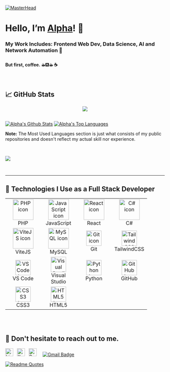 [![MasterHead](https://th.bing.com/th/id/R.cc54f0b28376026979cec60f47f1469e?rik=6dJpLsTo6fJlJA&pid=ImgRaw&r=0)](https://th.bing.com/th/id/R.cc54f0b28376026979cec60f47f1469e?rik=6dJpLsTo6fJlJA&pid=ImgRaw&r=0)
# Hello, I’m [Alpha][website]! 👋


### My Work Includes: Frontend Web Dev, Data Science, AI and Network Automation 🌠

#### But first, coffee. ☕︎⛾☕︎ ☕



<br>

## 📈 GitHub Stats

<p align="center"> <a href="https://github.com/Tolegithub7"> <img src="http://github-readme-streak-stats.herokuapp.com?user=Alpha-Mintamir&date_format=M%20j%5B%2C%20Y%5D&background=0C1014&border=242424&stroke=2963BD92&ring=4D90DC&fire=4D90DC&currStreakNum=F0F0F0&sideNums=F0F0F0&currStreakLabel=F0F0F0&sideLabels=F0F0F0&dates=929292"/> </a> </p>

<br/>
    <a href="https://github.com/Alpha-Mintamir"><img alt="Alpha's Github Stats" src="https://github-readme-stats.vercel.app/api?username=Alpha-Mintamir&show_icons=true&count_private=true&theme=github_dark&hide_border=true&bg_color=0C1014&icon_color=417cbe" /></a>
  <a href="https://github.com/Alpha-Mintamir"><img alt="Alpha's Top Languages" src="https://github-readme-stats.vercel.app/api/top-langs/?username=Alpha-Mintamir&langs_count=8&count_private=false&layout=compact&theme=github_dark&hide_border=true&bg_color=0C1014" /></a>


<b>Note:</b> The Most Used Languages section is just what consists of my public repositories and doesn't reflect my actual skill nor experience.

  <br/>

<a href="https://github.com/Alpha-Mintamir"><img src="https://github-readme-activity-graph.vercel.app/graph?username=Alpha-Mintamir&bg_color=0C1014&color=4C8ED9&line=4C8ED9&point=FFFFFF&hide_border=true&border=3B495FFF" /></a>

<br/>

---
## 🚀 Technologies I Use as a Full Stack Developer
<table align="center">
  <tr>
    <td align="center" width="96">
      <img src="https://cdn.jsdelivr.net/gh/devicons/devicon/icons/php/php-original.svg" alt="PHP icon" width="65" height="65" />
      <br>PHP
    </td>
    <td align="center" width="96">
      <img src="https://techstack-generator-tsg.vercel.app/js-icon.svg" alt="JavaScript icon" width="65" height="65" />
      <br>JavaScript
    </td>
    <td align="center" width="96">
      <img src="https://techstack-generator-tsg.vercel.app/react-icon.svg" alt="React icon" width="65" height="65" />
      <br>React
    </td>
    <td align="center" width="96">
      <img src="https://techstack-generator-tsg.vercel.app/csharp-icon.svg" alt="C# icon" width="65" height="65" />
      <br>C#
    </td>
  </tr>
  <tr>
    <td align="center" width="96">
      <img src="https://cdn.jsdelivr.net/gh/devicons/devicon/icons/vitejs/vitejs-original.svg" alt="ViteJS icon" width="65" height="65" />
      <br>ViteJS
    </td>
    <td align="center" width="96">
      <img src="https://techstack-generator-tsg.vercel.app/mysql-icon.svg" alt="MySQL icon" width="65" height="65" />
      <br>MySQL
    </td>
    <td align="center" width="96">
      <img src="https://user-images.githubusercontent.com/25181517/192108372-f71d70ac-7ae6-4c0d-8395-51d8870c2ef0.png" width="48" height="48" alt="Git icon" />
      <br>Git
    </td>
    <td align="center" width="96">
      <img src="https://skillicons.dev/icons?i=tailwind" width="48" height="48" alt="TailwindCSS icon" />
      <br>TailwindCSS
    </td>
  </tr>
  <tr>
    <td align="center" width="96">
      <img src="https://skillicons.dev/icons?i=vscode" width="48" height="48" alt="VS Code icon" />
      <br>VS Code
    </td>
    <td align="center" width="96">
      <img src="https://skillicons.dev/icons?i=visualstudio" width="48" height="48" alt="Visual Studio icon" />
      <br>Visual Studio
    </td>
    <td align="center" width="96">
      <img src="https://techstack-generator-tsg.vercel.app/python-icon.svg" alt="Python icon" width="48" height="48" />
      <br>Python
    </td>
    <td align="center" width="96">
      <img src="https://skillicons.dev/icons?i=github" alt="GitHub icon" width="48" height="48" />
      <br>GitHub
    </td>
  </tr>
  <tr>
    <td align="center" width="96">
      <img src="https://skillicons.dev/icons?i=css" width="48" height="48" alt="CSS3 icon" />
      <br>CSS3
    </td>
    <td align="center" width="96">
      <img src="https://skillicons.dev/icons?i=html" width="48" height="48" alt="HTML5 icon" />
      <br>HTML5
    </td>
  </tr>
</table>
<br><br>


## 💬 Don't hesitate to reach out to me.


[<img src="https://img.shields.io/badge/LinkedIn-282C34?logo=linkedin&logoColor=0077B5" alt="LinkedIn logo" title="LinkedIn" height="25" />](https://www.linkedin.com/in/alpha-lencho-13b8281bb/)
&nbsp;
[<img src="https://img.shields.io/badge/X (fka Twitter)-282C34?logo=x&logoColor=FFFFFF" alt="X logo" title="X" height="25" />](https://x.com/Alphityy)
&nbsp;
[<img src="https://img.shields.io/badge/Reddit-282C34?logo=reddit&logoColor=FF4500" alt="Reddit logo" title="Reddit" height="25" />](https://www.reddit.com/user/Alphalll/)
&nbsp;
&nbsp;
[![Gmail Badge](https://img.shields.io/badge/Gmail-D14836?style=for-the-badge&logo=gmail&logoColor=white&link=mailto:abidalwassie@gmail.com)](mailto:alphalencho4@gmail.com)

[![Readme Quotes](https://quotes-github-readme.vercel.app/api?type=horizontal&theme=dark&quote=The%20science%20of%20today%20is%20the%20technology%20of%20tomorrow.&author=Edward%20Teller)](https://github.com/piyushsuthar/github-readme-quotes)


[website]: https://toled7.my.canva.site/

